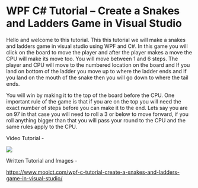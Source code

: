# WPF C# Tutorial – Create a Snakes and Ladders Game in Visual Studio
Hello and welcome to this tutorial. This this tutorial we will make a snakes and ladders game in visual studio using WPF and C#. In this game you will click on the board to move the player and after the player makes a move the CPU will make its move too. You will move between 1 and 6 steps. The player and CPU will move to the numbered location on the board and If you land on bottom of the ladder you move up to where the ladder ends and if you land on the mouth of the snake then you will go down to where the tail ends.

You will win by making it to the top of the board before the CPU. One important rule of the game is that if you are on the top you will need the exact number of steps before you can make it to the end. Lets say you are on 97 in that case you will need to roll a 3 or below to move forward, if you roll anything bigger than that you will pass your round to the CPU and the same rules apply to the CPU.

Video Tutorial - 

[![](http://img.youtube.com/vi/CJM7lfiv2Jc/0.jpg)](http://www.youtube.com/watch?v=CJM7lfiv2Jc "MOO ICT snakes and ladders game WPF")

Written Tutorial and Images - 

https://www.mooict.com/wpf-c-tutorial-create-a-snakes-and-ladders-game-in-visual-studio/
